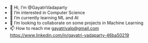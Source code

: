 - 👋 Hi, I’m @GayatriVadaparty
- 👀 I’m interested in Computer Science
- 🌱 I’m currently learning ML and AI
- 💞️ I’m looking to collaborate on some projects in Machine Learning
- 📫 How to reach me gayatrivalp@gmail.com
https://www.linkedin.com/in/gayatri-vadaparty-46ba50219
<!---
GayatriVadaparty/GayatriVadaparty is a ✨ special ✨ repository because its `README.md` (this file) appears on your GitHub profile.
You can click the Preview link to take a look at your changes.
--->
